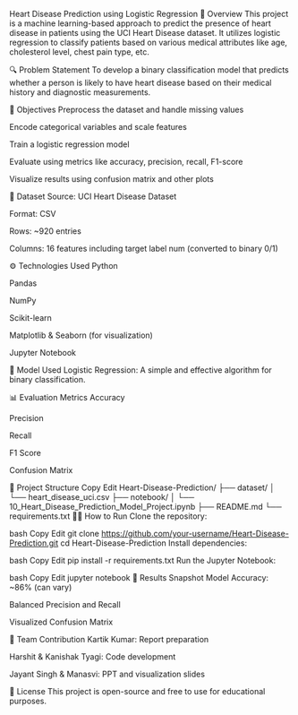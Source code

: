 Heart Disease Prediction using Logistic Regression
📌 Overview
This project is a machine learning-based approach to predict the presence of heart disease in patients using the UCI Heart Disease dataset. It utilizes logistic regression to classify patients based on various medical attributes like age, cholesterol level, chest pain type, etc.

🔍 Problem Statement
To develop a binary classification model that predicts whether a person is likely to have heart disease based on their medical history and diagnostic measurements.

🎯 Objectives
Preprocess the dataset and handle missing values

Encode categorical variables and scale features

Train a logistic regression model

Evaluate using metrics like accuracy, precision, recall, F1-score

Visualize results using confusion matrix and other plots

📁 Dataset
Source: UCI Heart Disease Dataset

Format: CSV

Rows: ~920 entries

Columns: 16 features including target label num (converted to binary 0/1)

⚙️ Technologies Used
Python

Pandas

NumPy

Scikit-learn

Matplotlib & Seaborn (for visualization)

Jupyter Notebook

🧠 Model Used
Logistic Regression: A simple and effective algorithm for binary classification.

📊 Evaluation Metrics
Accuracy

Precision

Recall

F1 Score

Confusion Matrix

📂 Project Structure
Copy
Edit
Heart-Disease-Prediction/
├── dataset/
│   └── heart_disease_uci.csv
├── notebook/
│   └── 10_Heart_Disease_Prediction_Model_Project.ipynb
├── README.md
└── requirements.txt
👨‍💻 How to Run
Clone the repository:

bash
Copy
Edit
git clone https://github.com/your-username/Heart-Disease-Prediction.git
cd Heart-Disease-Prediction
Install dependencies:

bash
Copy
Edit
pip install -r requirements.txt
Run the Jupyter Notebook:

bash
Copy
Edit
jupyter notebook
📌 Results Snapshot
Model Accuracy: ~86% (can vary)

Balanced Precision and Recall

Visualized Confusion Matrix

👥 Team Contribution
Kartik Kumar: Report preparation

Harshit & Kanishak Tyagi: Code development

Jayant Singh & Manasvi: PPT and visualization slides

📄 License
This project is open-source and free to use for educational purposes.
